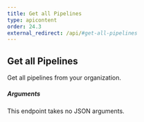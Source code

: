 ```yaml
---
title: Get all Pipelines
type: apicontent
order: 24.3
external_redirect: /api/#get-all-pipelines
---
```


## Get all Pipelines

Get all pipelines from your organization.

##### Arguments

This endpoint takes no JSON arguments.
